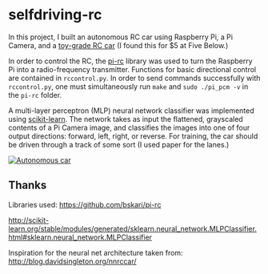 # selfdriving-rc

In this project, I built an autonomous RC car using Raspberry Pi, a Pi Camera, and a [toy-grade RC car](https://www.ebay.com/itm/R-C-Tech-Brix-Remote-Control-Customize-Body-w-Lego-Mega-Bloks-Any-Brick-System-/183036421261) (I found this for $5 at Five Below.)

In order to control the RC, the [pi-rc](https://github.com/bskari/pi-rc) library was used to turn the Raspberry Pi into a radio-frequency transmitter. Functions for basic directional control are contained in `rccontrol.py`. In order to send commands successfully with `rccontrol.py`, one must simultaneously run `make` and `sudo ./pi_pcm -v` in the `pi-rc` folder.

A multi-layer perceptron (MLP) neural network classifier was implemented using [scikit-learn](http://scikit-learn.org/stable/modules/generated/sklearn.neural_network.MLPClassifier.html#sklearn.neural_network.MLPClassifier). The network takes as input the flattened, grayscaled contents of a Pi Camera image, and classifies the images into one of four output directions: forward, left, right, or reverse. For training, the car should be driven through a track of some sort (I used paper for the lanes.)



[![Autonomous car](https://img.youtube.com/vi/bulzQxh9DlI/maxresdefault.jpg)](https://www.youtube.com/watch?v=bulzQxh9DlI)

## Thanks
Libraries used:
https://github.com/bskari/pi-rc

http://scikit-learn.org/stable/modules/generated/sklearn.neural_network.MLPClassifier.html#sklearn.neural_network.MLPClassifier


Inspiration for the neural net architecture taken from:
http://blog.davidsingleton.org/nnrccar/
